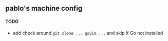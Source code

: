 ## pablo's machine config

#### TODO
  - add check around `git clone ... govim ...` and skip if Go not installed
